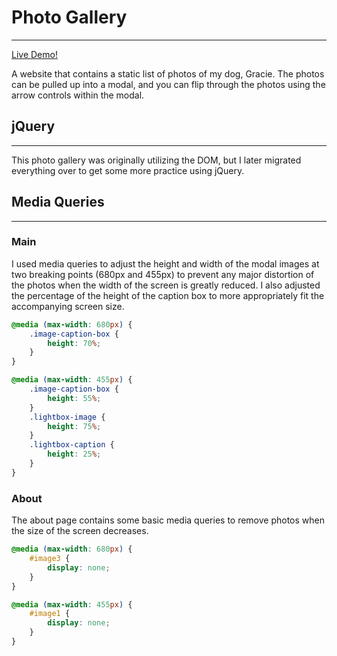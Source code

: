 # Photo Gallery
--------------
[Live Demo!](https://hglasser.github.io/photo_gallery/)

A website that contains a static list of photos of my dog, Gracie. The photos can be pulled up into a modal, and you can flip through the photos using the arrow controls within the modal.

## jQuery
---------
This photo gallery was originally utilizing the DOM, but I later migrated everything over to get some more practice using jQuery. 

## Media Queries
---------------

### Main
I used media queries to adjust the height and width of the modal images at two breaking points (680px and 455px) to prevent any major distortion of the photos when the width of the screen is greatly reduced. I also adjusted the percentage of the height of the caption box to more appropriately fit the accompanying screen size. 

```CSS
@media (max-width: 680px) {
    .image-caption-box {
        height: 70%;
    }
}

@media (max-width: 455px) {
    .image-caption-box {
        height: 55%;
    }
    .lightbox-image {
        height: 75%;
    }
    .lightbox-caption {
        height: 25%;
    }
}
```

### About
The about page contains some basic media queries to remove photos when the size of the screen decreases. 

```CSS
@media (max-width: 680px) {
    #image3 {
        display: none;
    }
}

@media (max-width: 455px) {
    #image1 {
        display: none;
    }
}
```




